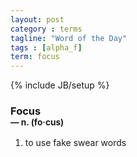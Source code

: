 ```yaml
---
layout: post
category : terms
tagline: "Word of the Day"
tags : [alpha_f]
term: focus
---
```

{% include JB/setup %}

### Focus<br/> <small>&mdash; n. (fo&middot;cus)</small>

1. to use fake swear words
